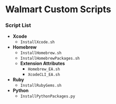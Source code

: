 # Walmart Custom Scripts

### Script List
 - **Xcode**
   - `InstallXcode.sh`
 - **Homebrew**
   - `InstallHomebrew.sh`
   - `InstallHomebrewPackages.sh`
   - **Extension Attributes**
     - `Homebrew_EA.sh`
     - `XcodeCLI_EA.sh`
 - **Ruby**
   - `InstallRubyGems.sh`
 - **Python**
   - `InstallPythonPackages.py`

